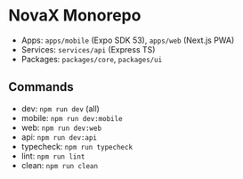 # NovaX Monorepo

- Apps: `apps/mobile` (Expo SDK 53), `apps/web` (Next.js PWA)
- Services: `services/api` (Express TS)
- Packages: `packages/core`, `packages/ui`

## Commands
- dev: `npm run dev` (all)
- mobile: `npm run dev:mobile`
- web: `npm run dev:web`
- api: `npm run dev:api`
- typecheck: `npm run typecheck`
- lint: `npm run lint`
- clean: `npm run clean`